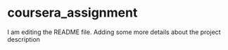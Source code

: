 # coursera_assignment
I am editing the README file. Adding some more details about the project description 
